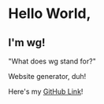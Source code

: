 # Hello World,

## I'm wg!

"What does wg stand for?" 

Website generator, duh!

Here's my [GitHub Link](https://github.com/abelgraham/wg)!
